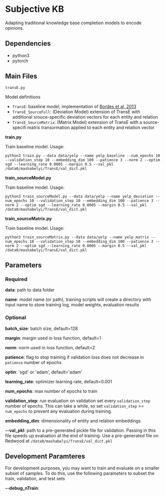 # Subjective KB

Adapting traditional knowledge base completion models to encode opinions.

## Dependencies
- python3
- pytorch

## Main Files

`transE.py`

Model definitions
- `TransE`: baseline model, implementation of [Bordes et al, 2013](https://www.utc.fr/~bordesan/dokuwiki/_media/en/transe_nips13.pdf)
- `TransE_SourceFull`: (Deviation Model) extension of TransE with additional srouce-specific deviation vectors for each entity and relation
- `TransE_SourceMatrix`: (Matrix Model) extension of TransE with a source-specifi matrix transormation applied to each entity and relation vector

**train.py**

Train baseline model. Usage:
```
python3 train.py --data data/yelp --name yelp_baseline --num_epochs 10 --validation_step 10 --embedding_dim 100 --patience 3 --norm 2 --optim sgd --learning_rate 0.0005 --margin 0.5 --val_pkl /data0/mashabelyi/TransE/val_dict.pkl
```


**train_sourceModel.py**

Train baseline model. Usage:
```
python3 train_sourceModel.py --data data/yelp --name yelp_deviation --num_epochs 10 --validation_step 10 --embedding_dim 100 --patience 3 --norm 2 --optim sgd --learning_rate 0.0005 --margin 0.5 --val_pkl /data0/mashabelyi/TransE/val_dict.pkl
```


**train_sourceMatrix.py**

Train baseline model. Usage:
```
python3 train_sourceMatrix.py --data data/yelp --name yelp_matrix --num_epochs 10 --validation_step 10 --embedding_dim 100 --patience 3 --norm 2 --optim sgd --learning_rate 0.0005 --margin 0.5 --val_pkl /data0/mashabelyi/TransE/val_dict.pkl
```

## Parameters

### Required

**data**: path to data folder

**name**: model name (or path), training scripts will create a directory with input name to store training log, model weights, evaluation results

### Optional

**batch_size**: batch size, default=128

**margin**: margin used in loss function, default=1

**norm**: norm used in loss function, default=2

**patience**: flag to stop training if validation loss does not decrease in `patience` number of epochs

**optin**: 'sgd' or 'adam', default='adam'

**learning_rate**: optimizer learning rate, default=0.001

**num_epochs**: max number of epochs to train

**validation_step**: run evaluation on validation set every `validation_step` number of epochs. This can take a while, so set `validation_step` >= `num_epochs` to prevent any evaluation during training.

**embedding_dim**: dimensionality of entity and relation embeddings

**--val_pkl**: path to a pre-generated pickle file for validation. Passing in this file speeds up evaluation at the end of training. Use a pre-generated file on Redwood at `/data0/mashabelyi/TransE/val_dict.pkl`
 
## Development Paramteres
For development purposes, you may want to train and evaluate on a smaller subset of samples. To do this, use the following parameters to subset the train, validation, and test sets

**--debug_nTrain**: 